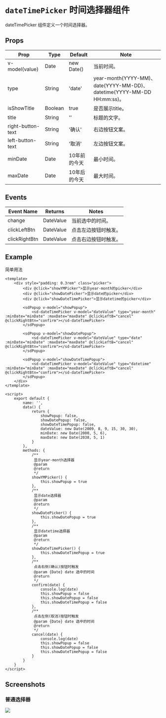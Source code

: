 # `dateTimePicker` 时间选择器组件
dateTimePicker 组件定义一个时间选择器。

## Props
| Prop | Type | Default | Note |
|---|---|---|---|
| v-model(value) | Date | new Date() | 当前时间。
| type | String | 'date' | year-month(YYYY-MM)、date(YYYY-MM-DD)、datetime(YYYY-MM-DD HH:mm:ss)。
| isShowTitle | Boolean | true | 是否展示title。
| title | String | '' | 标题的文字。
| right-button-text | String | '确认' | 右边按钮文案。
| left-button-text | String | '取消' | 左边按钮文案。
| minDate | Date | 10年前的今天 | 最小时间。
| maxDate | Date | 10年后的今天 | 最大时间。

## Events
| Event Name | Returns | Notes |
|---|---|---|
| change | DateValue | 当前选中的时间。
| clickLeftBtn | DateValue | 点击左边按钮时触发。
| clickRightBtn | DateValue | 点击右边按钮时触发。

<!--
## Methods
None.

## Static Props
None.

## Static Methods
None.
-->



## Example
简单用法

```
<template>
    <div style="padding: 0.3rem" class="picker">
        <div @click="showYMPicker">显示year-month的picker</div>
        <div @click="showDatePicker">显示date的picker</div>
        <div @click="showDateTimePicker">显示datetime的picker</div>

        <sdPopup v-model="showPopup">
            <sd-dateTimePicker v-model="dateValue" type="year-month" :minDate="minDate" :maxDate="maxDate" @clickLeftB="cancel" @clickRightBtn="confirm"></sd-dateTimePicker>
        </sdPopup>

        <sdPopup v-model="showDatePopup">
            <sd-dateTimePicker v-model="dateValue" type="date" :minDate="minDate" :maxDate="maxDate" @clickLeftB="cancel" @clickRightBtn="confirm"></sd-dateTimePicker>
        </sdPopup>

        <sdPopup v-model="showDateTimePopup">
            <sd-dateTimePicker v-model="dateValue" type="datetime" :minDate="minDate" :maxDate="maxDate" @clickLeftB="cancel" @clickRightBtn="confirm"></sd-dateTimePicker>
        </sdPopup>
    </div>
</template>

<script>
    export default {
        name: '',
        data() {
            return {
                showPopup: false,
                showDatePopup: false,
                showDateTimePopup: false,
                dateValue: new Date(2009, 8, 9, 15, 30, 30),
                minDate: new Date(2000, 5, 6),
                maxDate: new Date(2038, 5, 1)
            }
        },
        methods: {
            /**
             显示year-month选择器
             @param
             @return
             */
            showYMPicker() {
                this.showPopup = true
            },
            /**
             显示date选择器
             @param
             @return
             */
            showDatePicker() {
                this.showDatePopup = true
            },
            /**
             显示datetime选择器
             @param
             @return
             */
            showDateTimePicker() {
                this.showDateTimePopup = true
            },
            /**
             点击右侧(确认)按钮时触发
             @param {Date} date 选中的时间
             @return
             */
            confirm(date) {
                console.log(date)
                this.showPopup = false
                this.showDatePopup = false
                this.showDateTimePopup = false
            },
            /**
             点击左侧(取消)按钮时触发
             @param {Date} date 选中的时间
             @return
             */
            cancel(date) {
                console.log(date)
                this.showPopup = false
                this.showDatePopup = false
                this.showDateTimePopup = false
            }
        }
    }
</script>
```

## Screenshots
### 普通选择器
![](https://rightinhome.oss-cn-hangzhou.aliyuncs.com/jlbk_xcx/2020/08/07/1596787619284.gif)



